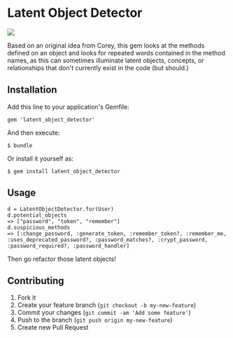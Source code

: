 # Latent Object Detector

[<img src="https://secure.travis-ci.org/kerrizor/latent_object_detector.png" />](http://travis-ci.org/kerrizor/latent_object_detector)

Based on an original idea from Corey, this gem looks at the methods defined on an object and looks for repeated words contained in the method names, as this can sometimes illuminate latent objects, concepts, or relationships that don't currently exist in the code (but should.)

## Installation

Add this line to your application's Gemfile:

    gem 'latent_object_detector'

And then execute:

    $ bundle

Or install it yourself as:

    $ gem install latent_object_detector

## Usage
```
d = LatentObjectDetector.for(User)
d.potential_objects
=> ["password", "token", "remember"]
d.suspicious_methods
=> [:change_password, :generate_token, :remember_token?, :remember_me, :uses_deprecated_password?, :password_matches?, :crypt_password, :password_required?, :password_handler]
```
 Then go refactor those latent objects!

## Contributing

1. Fork it
2. Create your feature branch (`git checkout -b my-new-feature`)
3. Commit your changes (`git commit -am 'Add some feature'`)
4. Push to the branch (`git push origin my-new-feature`)
5. Create new Pull Request
